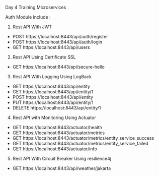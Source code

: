 Day 4 Training Microservices

Auth Module include : 
1. Rest API With JWT
- POST https://localhost:8443/api/auth/register
- POST https://localhost:8443/api/auth/login
- GET https://localhost:8443/api/users
2. Rest API Using Certificate SSL
- GET https://localhost:8443/api/secure-hello
3. Rest API With Logging Using LogBack
- GET https://localhost:8443/api/entity
- GET https://localhost:8443/api/entity/1
- POST https://localhost:8443/api/entity
- PUT https://localhost:8443/api/entity/1
- DELETE https://localhost:8443/api/entity/1
4. Rest API with Monitoring Using Actuator
- GET https://localhost:8443/actuator/health
- GET https://localhost:8443/actuator/metrics
- GET https://localhost:8443/actuator/metrics/entity_service_success
- GET https://localhost:8443/actuator/metrics/entity_service_failed
- GET https://localhost:8443/actuator/info
5. Rest API With Circuit Breaker Using resilience4j
- GET https://localhost:8443/api/weather/jakarta
